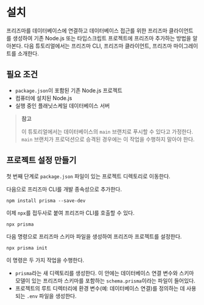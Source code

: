 # 설치

프리즈마를 데이터베이스에 연결하고 데이터베이스 접근를 위한 프리즈마 클라이언트를 생성하여 기존 Node.js 또는 타입스크립트 프로젝트에 프리즈마 추가하는 방법을 알아본다. 다음 튜토리얼에서는 프리즈마 CLI, 프리즈마 클라이언트, 프리즈마 마이그레이트를 소개한다.

## 필요 조건

- `package.json`이 포함된 기존 Node.js 프로젝트
- 컴퓨터에 설치된 Node.js
- 실행 중인 플래닛스케일 데이터베이스 서버

> **참고**
>
> 이 튜토리얼에서는 데이터베이스의 `main` 브랜치로 푸시할 수 있다고 가정한다. `main` 브랜치가 프로덕션으로 승격된 경우에는 이 작업을 수행하지 말아야 한다.

## 프로젝트 설정 만들기

첫 번째 단계로 `package.json` 파일이 있는 프로젝트 디렉토리로 이동한다.

다음으로 프리즈마 CLI를 개발 종속성으로 추가한다.

```terminal
npm install prisma --save-dev
```

이제 `npx`를 접두사로 붙여 프리즈마 CLI를 호출할 수 있다.

```terminal
npx prisma
```

다음 명령으로 프리즈마 스키마 파일을 생성하여 프리즈마 프로젝트를 설정한다.

```terminal
npx prisma init
```

이 명령은 두 가지 작업을 수행한다.

- `prisma`라는 새 디렉토리를 생성한다. 이 안에는 데이터베이스 연결 변수와 스키마 모델이 있는 프리즈마 스키마를 포함하는 `schema.prisma`이라는 파일이 들어있다.
- 프로젝트의 루트 디렉터리에 환경 변수(예: 데이터베이스 연결)를 정의하는 데 사용되는 `.env` 파일을 생성한다.

